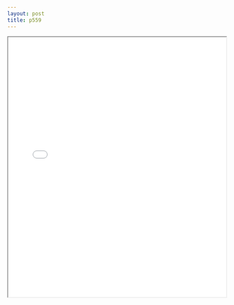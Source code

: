 ```yaml
---
layout: post
title: p559
---
```


<div class="pdf-container">
<iframe src="/ea/assets/pdfs/pub.n.ins/p559.pdf" height="600" width="100%" allowFullScreen="true"></iframe>
</div>

